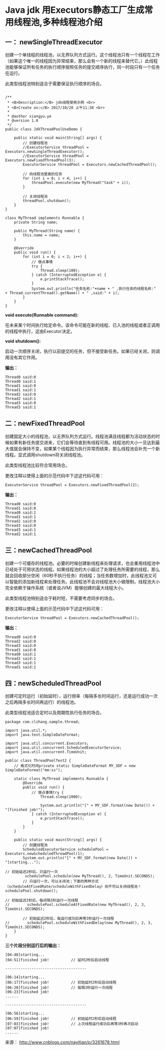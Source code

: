 # Java jdk 用Executors静态工厂生成常用线程池,多种线程池介绍

## **一： newSingleThreadExecutor**

创建一个单线程的线程池，以无界队列方式运行。这个线程池只有一个线程在工作（如果这个唯一的线程因为异常结束，那么会有一个新的线程来替代它。）此线程池能够保证所有任务的执行顺序按照任务的提交顺序执行，同一时段只有一个任务在运行。

此类型线程池特别适合于需要保证执行顺序的场合。



```

/**
 * <B>Description:</B> jdk线程使用示例 <br>
 * <B>Create on:</B> 2017/10/28 上午11:38 <br>
 *
 * @author xiangyu.ye
 * @version 1.0
 */
public class JdkThreadPoolUseDemo {

    public static void main(String[] args) {
        // 创建线程池
        //ExecutorService threadPool = Executors.newSingleThreadExecutor();
        //ExecutorService threadPool = Executors.newFixedThreadPool(3);
        ExecutorService threadPool = Executors.newCachedThreadPool();

        // 向线程池里面扔任务
        for (int i = 0; i < 4; i++) {
            threadPool.execute(new MyThread("task" + i));
        }

        // 关闭线程池
        threadPool.shutdown();
    }
}

class MyThread implements Runnable {
    private String name;

    public MyThread(String name) {
        this.name = name;
    }

    @Override
    public void run() {
        for (int i = 0; i < 2; i++) {
            // 做点事情
            try {
                Thread.sleep(100);
            } catch (InterruptedException e) {
                e.printStackTrace();
            }
            System.out.println("任务名称:"+name + " ,执行任务的线程名称:" + Thread.currentThread().getName() + " ,said:" + i);
        }
    }
}
```



**void execute(Runnable command):**

在未来某个时间执行给定命令。该命令可能在新的线程、已入池的线程或者正调用的线程中执行，这由Executor决定。

**void shutdown():**

启动一次顺序关闭，执行以前提交的任务，但不接受新任务。如果已经关闭，则调用没有其它作用。

**输出：**

```
Thread0 said:0
Thread0 said:1
Thread1 said:0
Thread1 said:1
Thread2 said:0
Thread2 said:1
Thread3 said:0
Thread3 said:1
```



## 二：**newFixedThreadPool**

创建固定大小的线程池，以无界队列方式运行。线程池满且线程都为活动状态的时候如果有新任务提交进来，它们会等待直到有线程可用。线程池的大小一旦达到最大值就会保持不变，如果某个线程因为执行异常而结束，那么线程池会补充一个新线程。显式调用shutdown将关闭线程池。

此类型线程池比较符合常用场合。

更改注释以使得上面的示范代码中下述这代码可用：

```
ExecutorService threadPool = Executors.newFixedThreadPool(2);
```

**输出：**

```
Thread0 said:0
Thread1 said:0
Thread0 said:1
Thread1 said:1
Thread2 said:0
Thread3 said:0
Thread3 said:1
Thread2 said:1
```



## **三：newCachedThreadPool**

创建一个可缓存的线程池。必要的时候创建新线程来处理请求，也会重用线程池中已经处于可用状态的线程。如果线程池的大小超过了处理任务所需要的线程，那么就会回收部分空闲（60秒不执行任务）的线程；当任务数增加时，此线程池又可以智能的添加新线程来处理任务。此线程池不会对线程池大小做限制，线程池大小完全依赖于操作系统（或者说JVM）能够创建的最大线程大小。

此类型线程池特别适合于耗时短，不需要考虑同步的场合。

更改注释以使得上面的示范代码中下述这代码可用：

```
ExecutorService threadPool = Executors.newCachedThreadPool();
```

**输出：**

```
Thread0 said:0
Thread2 said:0
Thread3 said:0
Thread1 said:0
Thread0 said:1
Thread2 said:1
Thread3 said:1
Thread1 said:1
```



## 四：**newScheduledThreadPool**

创建可定时运行（初始延时），运行频率（每隔多长时间运行，还是运行成功一次之后再隔多长时间再运行）的线程池。

此类型线程池适合定时以及周期性执行任务的场合。

```
package com.clzhang.sample.thread;

import java.util.*;
import java.text.SimpleDateFormat;

import java.util.concurrent.Executors;
import java.util.concurrent.ScheduledExecutorService;
import java.util.concurrent.TimeUnit;

public class ThreadPoolTest2 {
    // 格式化时间private static SimpleDateFormat MY_SDF = new SimpleDateFormat("mm:ss");

    static class MyThread implements Runnable {
        @Override
        public void run() {
            // 做点事情try {
                Thread.sleep(1000);

                System.out.println("[" + MY_SDF.format(new Date()) + "]finished job!");
            } catch (InterruptedException e) {
                e.printStackTrace();
            }
        }
    }

    public static void main(String[] args) {
        // 创建线程池
        ScheduledExecutorService schedulePool = Executors.newScheduledThreadPool(1);
        System.out.println("[" + MY_SDF.format(new Date()) + "]starting...");

// 初始延迟2秒后，只运行一次
         schedulePool.schedule(new MyThread(), 2, TimeUnit.SECONDS);
        // 只运行一次，可以关闭池；下面的两种方式（scheduleAtFixedRate/scheduleWithFixedDelay）则不可以关闭线程池！         schedulePool.shutdown();

// 初始延迟2秒后，每间隔3秒运行一次线程
//        schedulePool.scheduleAtFixedRate(new MyThread(), 2, 3, TimeUnit.SECONDS);

        // 初始延迟2秒后，每运行成功后再等3秒运行一次线程
//        schedulePool.scheduleWithFixedDelay(new MyThread(), 2, 3, TimeUnit.SECONDS);
    }
}
```



**三个片段分别运行后的输出：**

```
[04:48]starting...
[04:51]finished job!　　　　　　// 延时2秒后启动线程

-------------------------------------

[06:14]starting...
[06:17]finished job!　　　　　　// 初始延时2秒后启动线程
[06:20]finished job!　　　　　　// 每隔3秒运行一次线程
[06:23]finished job!
......

-------------------------------------

[06:56]starting...
[06:59]finished job!　　　　　　// 初始延时2秒后启动线程
[07:03]finished job!　　　　　　// 上次线程运行成功后再等3秒再次启动
[07:07]finished job!
......
```

来源： <http://www.cnblogs.com/nayitian/p/3261678.html>